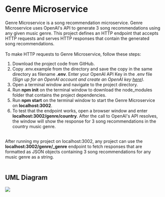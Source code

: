 # Genre Microservice
 Genre Microservice is a song recommendation microservice. Genre Microservice uses OpenAI's API to generate 3 song recommendations using any given music genre. This project defines an HTTP endpoint that accepts HTTP requests and serves HTTP responses that contain the generated song recommendations.
 </br></br>
 To make HTTP requests to Genre Microservice, follow these steps:
 <ol>
 <li>Download the project code from GitHub.</li>
<li>Copy .env.example from the directory and save the copy in the same directory as filename <b>.env</b>. Enter your OpenAI API Key in the .env file <i>(Sign up for an OpenAI account and create an OpenAI key <a href="https://platform.openai.com/overview" target="_blank">here</a>).</i></li>
 <li>Open a terminal window and navigate to the project directory.</li>
 <li>Run <b>npm init</b> on the terminal window to download the node_modules folder that contains the project dependencies.</li>
 <li>Run <b>npm start</b> on the terminal window to start the Genre Microservice on <b>localhost:3002</b>.</li>
 <li>To test that the endpoint works, open a browser window and enter <b>localhost:3002/genre/country</b>. After the call to OpenAI's API resolves, the window will show the response for 3 song recommendations in the country music genre.</li>
 </ol>
 </br>
After running my project on localhost:3002, any project can use the <b>localhost:3002/genre/_genre</b> endpoint to fetch responses that are formatted as JSON objects containing 3 song recommendations for any music genre as a string.
</br></br>
<h2> UML Diagram </h2>
<img src="https://user-images.githubusercontent.com/50260762/236594905-c7f3278c-af0e-481f-99d9-dd08a360fd66.png"/>

